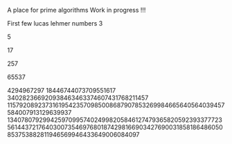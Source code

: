 A place for prime algorithms 
Work in progress !!!

First few lucas lehmer numbers 
3

5

17

257

65537

4294967297
18446744073709551617
340282366920938463463374607431768211457
115792089237316195423570985008687907853269984665640564039457584007913129639937
13407807929942597099574024998205846127479365820592393377723561443721764030073546976801874298166903427690031858186486050853753882811946569946433649006084097
